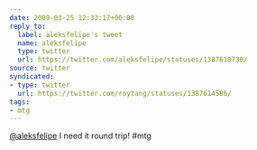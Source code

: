 ```yaml
---
date: 2009-03-25 12:33:17+00:00
reply_to:
  label: aleksfelipe's tweet
  name: aleksfelipe
  type: twitter
  url: https://twitter.com/aleksfelipe/statuses/1387610730/
source: twitter
syndicated:
- type: twitter
  url: https://twitter.com/roytang/statuses/1387614586/
tags:
- mtg
---
```


[@aleksfelipe](https://twitter.com/aleksfelipe/) I need it round trip! #mtg